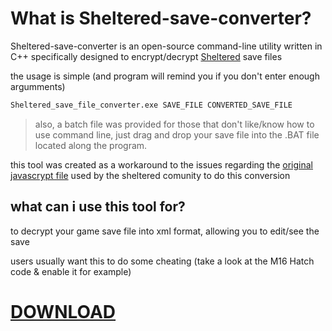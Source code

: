# What is Sheltered-save-converter?

Sheltered-save-converter is an open-source command-line utility written in C++ specifically designed to encrypt/decrypt [Sheltered](https://en.wikipedia.org/wiki/Sheltered_(video_game)) save files


the usage is simple (and program will remind you if you don't enter enough argumments)
```cmd
Sheltered_save_file_converter.exe SAVE_FILE CONVERTED_SAVE_FILE
```
> also, a batch file was provided for those that don't like/know how to use command line, just drag and drop your save file into the .BAT file located along the program.


this tool was created as a workaround to the issues regarding the [original javascrypt file](https://jsfiddle.net/mjnpr2ac/18/) used by the sheltered comunity to do this conversion




## what can i use this tool for?
to decrypt your game save file into xml format, allowing you to edit/see the save 

users usually want this to do some cheating (take a look at the M16 Hatch code & enable it for example)


# [DOWNLOAD](https://github.com/israpps/Sheltered-save-converter/releases/latest)

